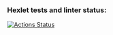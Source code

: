### Hexlet tests and linter status:
[![Actions Status](https://github.com/gjBlooki/php-project-lvl1/workflows/hexlet-check/badge.svg)](https://github.com/gjBlooki/php-project-lvl1/actions)